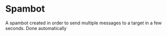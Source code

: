 # Spambot
A spambot created in order to send multiple messages to a target in a few seconds. Done automatically
